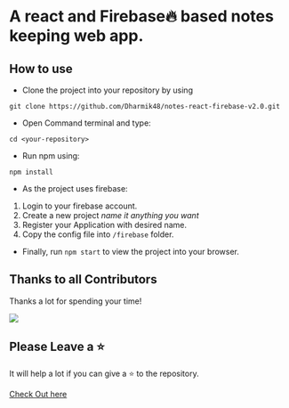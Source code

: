 # A react and Firebase🔥 based notes keeping web app.

## How to use

- Clone the project into your repository by using

```
git clone https://github.com/Dharmik48/notes-react-firebase-v2.0.git
```

- Open Command terminal and type:

`cd <your-repository>`

- Run npm using:

`npm install`

- As the project uses firebase:
1. Login to your firebase account.
2. Create a new project *name it anything you want*
3. Register your Application with desired name.
4. Copy the config file into `/firebase` folder.

- Finally, run `npm start` to view the project into your browser.

## Thanks to all Contributors

Thanks a lot for spending your time!

<a href="https://github.com/Dharmik48/notes-react-firebase-v2.0/graphs/contributors">
  <img src="https://contrib.rocks/image?repo=Dharmik48/notes-react-firebase-v2.0" />
</a>

## Please Leave a ⭐

It will help a lot if you can give a ⭐ to the repository.

[Check Out here](https://notes-react-firebase-v1.web.app/)
